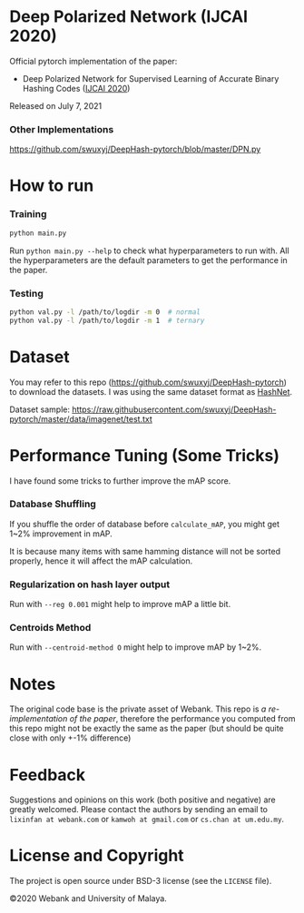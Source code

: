 # Deep Polarized Network (IJCAI 2020)

Official pytorch implementation of the paper:

- Deep Polarized Network for Supervised Learning of Accurate Binary Hashing Codes ([IJCAI 2020](https://www.ijcai.org/proceedings/2020/115))

Released on July 7, 2021

### Other Implementations

https://github.com/swuxyj/DeepHash-pytorch/blob/master/DPN.py

# How to run

### Training
```bash
python main.py
```

Run `python main.py --help` to check what hyperparameters to run with. All the hyperparameters are the default parameters to get the performance in the paper.

### Testing

```bash
python val.py -l /path/to/logdir -m 0  # normal
python val.py -l /path/to/logdir -m 1  # ternary
```

# Dataset

You may refer to this repo (https://github.com/swuxyj/DeepHash-pytorch) to download the datasets. I was using the same dataset format as [HashNet](https://github.com/thuml/HashNet).

Dataset sample: https://raw.githubusercontent.com/swuxyj/DeepHash-pytorch/master/data/imagenet/test.txt

# Performance Tuning (Some Tricks)

I have found some tricks to further improve the mAP score.

### Database Shuffling

If you shuffle the order of database before `calculate_mAP`, you might get 1~2% improvement in mAP.

It is because many items with same hamming distance will not be sorted properly, hence it will affect the mAP calculation.

### Regularization on hash layer output

Run with `--reg 0.001` might help to improve mAP a little bit.

### Centroids Method

Run with `--centroid-method O` might help to improve mAP by 1~2%.

# Notes

The original code base is the private asset of Webank. This repo is *a re-implementation of the paper*, therefore the performance you computed from this repo might not be exactly the same as the paper (but should be quite close with only +-1% difference)

# Feedback

Suggestions and opinions on this work (both positive and negative) are greatly welcomed. Please contact the authors by sending an email to `lixinfan at webank.com` or `kamwoh at gmail.com` or `cs.chan at um.edu.my`.

# License and Copyright

The project is open source under BSD-3 license (see the `LICENSE` file).

©2020 Webank and University of Malaya.